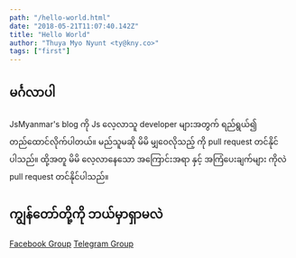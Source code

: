 ```yaml
---
path: "/hello-world.html"
date: "2018-05-21T11:07:40.142Z"
title: "Hello World"
author: "Thuya Myo Nyunt <ty@kny.co>"
tags: ["first"]
---
```


## မင်္ဂလာပါ

JsMyanmar's blog ကို Js လေ့လာသူ developer များအတွက် ရည်ရွယ်၍ တည်ထောင်လိုက်ပါတယ်။ မည်သူမဆို မိမိ မျှဝေလိုသည့် ကို pull request တင်နိုင်ပါသည်။
ထို့အတူ မိမိ လေ့လာနေသော အကြောင်းအရာ နှင့် အကြံပေးချက်များ ကိုလဲ pull request တင်နိုင်ပါသည်။

## ကျွန်တော်တို့ကို ဘယ်မှာရှာမလဲ

[Facebook Group](https://www.facebook.com/groups/node.js.myanmar/)
[Telegram Group](https://t.me/jsmyanmar)